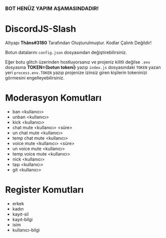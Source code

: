 ### BOT HENÜZ YAPIM AŞAMASINDADIR!

# DiscordJS-Slash

Altyapı  **Thâns#3180**  Tarafından Oluşturulmuştur. Kodlar Çalıntı Değildir!

Botun datalarını `config.json` dosyasından değiştirebilirsiniz.

Eğer botu glitch üzerinden hostluyorsanız ve projeniz kilitli değilse `.env` dosyasına **TOKEN={botun tokeni}** yazıp `index.js` dosyasındaki `TOKEN` yazan yeri `process.env.TOKEN` yazıp projenize izinsiz giren kişilerin tokeninizi görmesini engelleyebilirsiniz.

# Moderasyon Komutları
- ban <kullanıcı> <sebep>
- unban <kullanıcı>
- kick <kullanıcı> <sebep>
- chat mute <kullanıcı> <süre> <sebep>
- un chat mute <kullanıcı>
- temp chat mute <kullanıcı> <sebep>
- voice mute <kullanıcı> <süre> <sebep>
- un voice mute <kullanıcı>
- temp voice mute <kullanıcı> <sebep>
- nick <kullanıcı> <isim>
- taşı <kullanıcı> <kanal>
- git <kullanıcı>

# Register Komutları
- erkek
- kadın
- kayıt-sil
- kayıt-bilgi
- isim
- kullanıcı-bilgi
